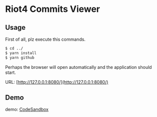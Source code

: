 # Riot4 Commits Viewer

## Usage

First of all, plz execute this commands.

```cmd
$ cd ../
$ yarn install
$ yarn github
```

Perhaps the browser will open automatically and the application should start.

URL: [http://127.0.0.1:8080/](http://127.0.0.1:8080/)

## Demo

demo: [CodeSandbox](https://codesandbox.io/embed/riot4-github-demo-yt33k)
